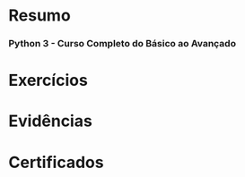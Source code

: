 # Resumo

### **Python 3 - Curso Completo do Básico ao Avançado**



# Exercícios

# Evidências

# Certificados